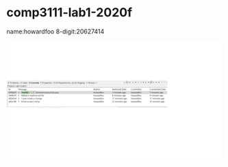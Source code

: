 # comp3111-lab1-2020f
name:howardfoo
8-digit:20627414

![screenshot](https://github.com/howardfoo/comp3111-lab1-2020f/blob/master/screenshot.png)
